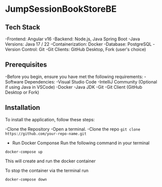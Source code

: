 # JumpSessionBookStoreBE

## Tech Stack
-Frontend: Angular v16
-Backend: Node.js, Java Spring Boot
-Java Versions: Java 17 / 22
-Containerization: Docker
-Database: PostgreSQL
-Version Control: Git
-Git Clients: GitHub Desktop, Fork (user's choice)
## Prerequisites
-Before you begin, ensure you have met the following requirements:
-Software Dependencies:
-Visual Studio Code
-IntelliJ Community (Optional if using Java in VSCode)
-Docker
-Java JDK
-Git
-Git Client (GitHub Desktop or Fork)
## Installation
To install the application, follow these steps:

-Clone the Repository
-Open a terminal.
-Clone the repo
`git clone https://github.com/your-repo-name.git`

- Run Docker Componse
Run the following command in your terminal
```
docker-compose up
```
This will create and run the docker container

To stop the container via the terminal run
```
docker-compose down
```
